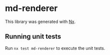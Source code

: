 # md-renderer

This library was generated with [Nx](https://nx.dev).

## Running unit tests

Run `nx test md-renderer` to execute the unit tests.
